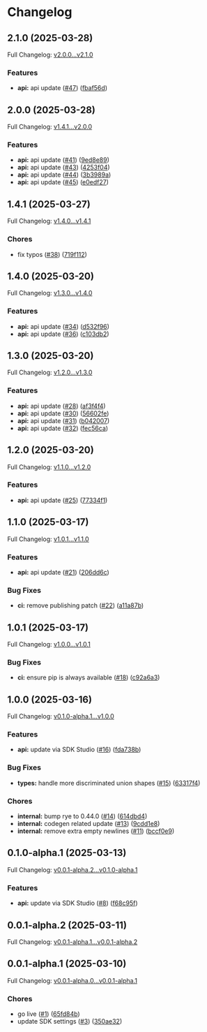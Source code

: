 # Changelog

## 2.1.0 (2025-03-28)

Full Changelog: [v2.0.0...v2.1.0](https://github.com/revenium/revenium-metering-python/compare/v2.0.0...v2.1.0)

### Features

* **api:** api update ([#47](https://github.com/revenium/revenium-metering-python/issues/47)) ([fbaf56d](https://github.com/revenium/revenium-metering-python/commit/fbaf56d8b5a17b1ae394ea153190b1e9e2aaadcf))

## 2.0.0 (2025-03-28)

Full Changelog: [v1.4.1...v2.0.0](https://github.com/revenium/revenium-metering-python/compare/v1.4.1...v2.0.0)

### Features

* **api:** api update ([#41](https://github.com/revenium/revenium-metering-python/issues/41)) ([9ed8e89](https://github.com/revenium/revenium-metering-python/commit/9ed8e892ddd1f46bea22fe2df02aaccf881f96b9))
* **api:** api update ([#43](https://github.com/revenium/revenium-metering-python/issues/43)) ([4253f04](https://github.com/revenium/revenium-metering-python/commit/4253f04928d9d188e819911a203b852863d99970))
* **api:** api update ([#44](https://github.com/revenium/revenium-metering-python/issues/44)) ([3b3989a](https://github.com/revenium/revenium-metering-python/commit/3b3989a9b9a5deb03945241dd773d20466219265))
* **api:** api update ([#45](https://github.com/revenium/revenium-metering-python/issues/45)) ([e0edf27](https://github.com/revenium/revenium-metering-python/commit/e0edf27d7fb7eaa274a60b1cb90c06ec19384b23))

## 1.4.1 (2025-03-27)

Full Changelog: [v1.4.0...v1.4.1](https://github.com/revenium/revenium-metering-python/compare/v1.4.0...v1.4.1)

### Chores

* fix typos ([#38](https://github.com/revenium/revenium-metering-python/issues/38)) ([719f112](https://github.com/revenium/revenium-metering-python/commit/719f11225e758eea6a1ae25b404040e4a853184b))

## 1.4.0 (2025-03-20)

Full Changelog: [v1.3.0...v1.4.0](https://github.com/revenium/revenium-metering-python/compare/v1.3.0...v1.4.0)

### Features

* **api:** api update ([#34](https://github.com/revenium/revenium-metering-python/issues/34)) ([d532f96](https://github.com/revenium/revenium-metering-python/commit/d532f9606c202832668d360d8a1fc7fe0d9e155a))
* **api:** api update ([#36](https://github.com/revenium/revenium-metering-python/issues/36)) ([c103db2](https://github.com/revenium/revenium-metering-python/commit/c103db2857567438cfc1154388134e6a3abf0f57))

## 1.3.0 (2025-03-20)

Full Changelog: [v1.2.0...v1.3.0](https://github.com/revenium/revenium-metering-python/compare/v1.2.0...v1.3.0)

### Features

* **api:** api update ([#28](https://github.com/revenium/revenium-metering-python/issues/28)) ([af3f4f4](https://github.com/revenium/revenium-metering-python/commit/af3f4f43d57b478323acdc8d590cbbfa7ab8deda))
* **api:** api update ([#30](https://github.com/revenium/revenium-metering-python/issues/30)) ([56602fe](https://github.com/revenium/revenium-metering-python/commit/56602feec4cb371b126d89b7a3b7bcb173b8bfe8))
* **api:** api update ([#31](https://github.com/revenium/revenium-metering-python/issues/31)) ([b042007](https://github.com/revenium/revenium-metering-python/commit/b042007eca5954e9eaea93eeec9120a9f4f0e6e7))
* **api:** api update ([#32](https://github.com/revenium/revenium-metering-python/issues/32)) ([fec56ca](https://github.com/revenium/revenium-metering-python/commit/fec56ca89ce68cf98ee88c7f4fa283f9ed708b9c))

## 1.2.0 (2025-03-20)

Full Changelog: [v1.1.0...v1.2.0](https://github.com/revenium/revenium-metering-python/compare/v1.1.0...v1.2.0)

### Features

* **api:** api update ([#25](https://github.com/revenium/revenium-metering-python/issues/25)) ([77334f1](https://github.com/revenium/revenium-metering-python/commit/77334f1f77b0f6ce3df41442f2037bb37e8d3dbf))

## 1.1.0 (2025-03-17)

Full Changelog: [v1.0.1...v1.1.0](https://github.com/revenium/revenium-metering-python/compare/v1.0.1...v1.1.0)

### Features

* **api:** api update ([#21](https://github.com/revenium/revenium-metering-python/issues/21)) ([206dd6c](https://github.com/revenium/revenium-metering-python/commit/206dd6c2b49088eea94614750fd97c067db70b76))


### Bug Fixes

* **ci:** remove publishing patch ([#22](https://github.com/revenium/revenium-metering-python/issues/22)) ([a11a87b](https://github.com/revenium/revenium-metering-python/commit/a11a87b12a6e95e294e22d9037fafd93113b0961))

## 1.0.1 (2025-03-17)

Full Changelog: [v1.0.0...v1.0.1](https://github.com/revenium/revenium-metering-python/compare/v1.0.0...v1.0.1)

### Bug Fixes

* **ci:** ensure pip is always available ([#18](https://github.com/revenium/revenium-metering-python/issues/18)) ([c92a6a3](https://github.com/revenium/revenium-metering-python/commit/c92a6a3430a507462b2d70a37dcc4525407faacb))

## 1.0.0 (2025-03-16)

Full Changelog: [v0.1.0-alpha.1...v1.0.0](https://github.com/revenium/revenium-metering-python/compare/v0.1.0-alpha.1...v1.0.0)

### Features

* **api:** update via SDK Studio ([#16](https://github.com/revenium/revenium-metering-python/issues/16)) ([fda738b](https://github.com/revenium/revenium-metering-python/commit/fda738b99aa121b04df02a64987f8d003ef8055e))


### Bug Fixes

* **types:** handle more discriminated union shapes ([#15](https://github.com/revenium/revenium-metering-python/issues/15)) ([63317f4](https://github.com/revenium/revenium-metering-python/commit/63317f448fbe4590a19d82ba5c67da7be0a6c4ab))


### Chores

* **internal:** bump rye to 0.44.0 ([#14](https://github.com/revenium/revenium-metering-python/issues/14)) ([614dbd4](https://github.com/revenium/revenium-metering-python/commit/614dbd4639c6ea18b16f91517bf91699562d5777))
* **internal:** codegen related update ([#13](https://github.com/revenium/revenium-metering-python/issues/13)) ([9cdd1e8](https://github.com/revenium/revenium-metering-python/commit/9cdd1e840e190537e239a4df8f6639428a12f5d2))
* **internal:** remove extra empty newlines ([#11](https://github.com/revenium/revenium-metering-python/issues/11)) ([bccf0e9](https://github.com/revenium/revenium-metering-python/commit/bccf0e9e8ce617911786d1ff250f2dbd50b7e767))

## 0.1.0-alpha.1 (2025-03-13)

Full Changelog: [v0.0.1-alpha.2...v0.1.0-alpha.1](https://github.com/revenium/revenium-metering-python/compare/v0.0.1-alpha.2...v0.1.0-alpha.1)

### Features

* **api:** update via SDK Studio ([#8](https://github.com/revenium/revenium-metering-python/issues/8)) ([f68c95f](https://github.com/revenium/revenium-metering-python/commit/f68c95fed3c81e362a017a16677ea7b1af9b4aea))

## 0.0.1-alpha.2 (2025-03-11)

Full Changelog: [v0.0.1-alpha.1...v0.0.1-alpha.2](https://github.com/revenium/revenium-metering-python/compare/v0.0.1-alpha.1...v0.0.1-alpha.2)

## 0.0.1-alpha.1 (2025-03-10)

Full Changelog: [v0.0.1-alpha.0...v0.0.1-alpha.1](https://github.com/revenium/revenium-metering-python/compare/v0.0.1-alpha.0...v0.0.1-alpha.1)

### Chores

* go live ([#1](https://github.com/revenium/revenium-metering-python/issues/1)) ([65fd84b](https://github.com/revenium/revenium-metering-python/commit/65fd84ba27271c5e68054e8f4e5290e3e6cb339f))
* update SDK settings ([#3](https://github.com/revenium/revenium-metering-python/issues/3)) ([350ae32](https://github.com/revenium/revenium-metering-python/commit/350ae32a7b5ec7cc98c8da08f590e486f4492769))
